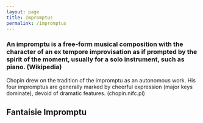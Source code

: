```yaml
---
layout: page
title: Impromptus
permalink: /impromptus
---
```


<h3>An impromptu is a free-form musical composition with the character of an ex tempore improvisation as if prompted by the spirit of the moment, usually for a solo instrument, such as piano. (Wikipedia)</h3>
<p>Chopin drew on the tradition of the impromptu as an autonomous work. His four impromptus are generally marked by cheerful expression (major keys dominate), devoid of dramatic features. (chopin.nifc.pl)</p>

<h2>Fantaisie Impromptu</h2>
